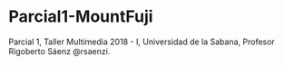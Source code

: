 # Parcial1-MountFuji
Parcial 1, Taller Multimedia 2018 - I, Universidad de la Sabana, Profesor Rigoberto Sáenz @rsaenzi.
